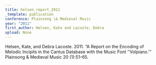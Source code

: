 ```yaml
---
title: helsen_report_2011
_template: publication
conference: Plainsong \& Medieval Music
year: "2011"
first_author: Helsen, Kate and Lacoste, Debra
upload: None
---
```

Helsen, Kate, and Debra Lacoste. 2011. “A Report on the Encoding of Melodic Incipits in the Cantus Database with the Music Font ‘'Volpiano.’” Plainsong & Medieval Music 20 (1):51–65.
